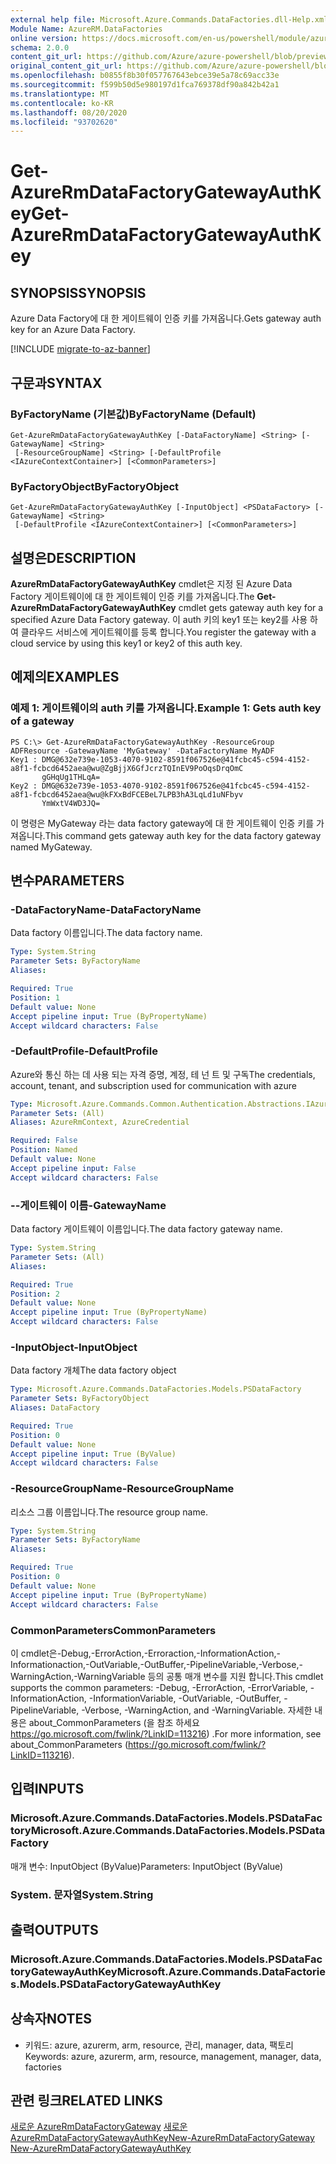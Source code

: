 ```yaml
---
external help file: Microsoft.Azure.Commands.DataFactories.dll-Help.xml
Module Name: AzureRM.DataFactories
online version: https://docs.microsoft.com/en-us/powershell/module/azurerm.datafactories/get-azurermdatafactorygatewayauthkey
schema: 2.0.0
content_git_url: https://github.com/Azure/azure-powershell/blob/preview/src/ResourceManager/DataFactories/Commands.DataFactories/help/Get-AzureRmDataFactoryGatewayAuthKey.md
original_content_git_url: https://github.com/Azure/azure-powershell/blob/preview/src/ResourceManager/DataFactories/Commands.DataFactories/help/Get-AzureRmDataFactoryGatewayAuthKey.md
ms.openlocfilehash: b0855f8b30f057767643ebce39e5a78c69acc33e
ms.sourcegitcommit: f599b50d5e980197d1fca769378df90a842b42a1
ms.translationtype: MT
ms.contentlocale: ko-KR
ms.lasthandoff: 08/20/2020
ms.locfileid: "93702620"
---
```

# <span data-ttu-id="86ec8-101">Get-AzureRmDataFactoryGatewayAuthKey</span><span class="sxs-lookup"><span data-stu-id="86ec8-101">Get-AzureRmDataFactoryGatewayAuthKey</span></span>

## <span data-ttu-id="86ec8-102">SYNOPSIS</span><span class="sxs-lookup"><span data-stu-id="86ec8-102">SYNOPSIS</span></span>
<span data-ttu-id="86ec8-103">Azure Data Factory에 대 한 게이트웨이 인증 키를 가져옵니다.</span><span class="sxs-lookup"><span data-stu-id="86ec8-103">Gets gateway auth key for an Azure Data Factory.</span></span>

[!INCLUDE [migrate-to-az-banner](../../includes/migrate-to-az-banner.md)]

## <span data-ttu-id="86ec8-104">구문과</span><span class="sxs-lookup"><span data-stu-id="86ec8-104">SYNTAX</span></span>

### <span data-ttu-id="86ec8-105">ByFactoryName (기본값)</span><span class="sxs-lookup"><span data-stu-id="86ec8-105">ByFactoryName (Default)</span></span>
```
Get-AzureRmDataFactoryGatewayAuthKey [-DataFactoryName] <String> [-GatewayName] <String>
 [-ResourceGroupName] <String> [-DefaultProfile <IAzureContextContainer>] [<CommonParameters>]
```

### <span data-ttu-id="86ec8-106">ByFactoryObject</span><span class="sxs-lookup"><span data-stu-id="86ec8-106">ByFactoryObject</span></span>
```
Get-AzureRmDataFactoryGatewayAuthKey [-InputObject] <PSDataFactory> [-GatewayName] <String>
 [-DefaultProfile <IAzureContextContainer>] [<CommonParameters>]
```

## <span data-ttu-id="86ec8-107">설명은</span><span class="sxs-lookup"><span data-stu-id="86ec8-107">DESCRIPTION</span></span>
<span data-ttu-id="86ec8-108">**AzureRmDataFactoryGatewayAuthKey** cmdlet은 지정 된 Azure Data Factory 게이트웨이에 대 한 게이트웨이 인증 키를 가져옵니다.</span><span class="sxs-lookup"><span data-stu-id="86ec8-108">The **Get-AzureRmDataFactoryGatewayAuthKey** cmdlet gets gateway auth key for a specified Azure Data Factory gateway.</span></span>
<span data-ttu-id="86ec8-109">이 auth 키의 key1 또는 key2를 사용 하 여 클라우드 서비스에 게이트웨이를 등록 합니다.</span><span class="sxs-lookup"><span data-stu-id="86ec8-109">You register the gateway with a cloud service by using this key1 or key2 of this auth key.</span></span>

## <span data-ttu-id="86ec8-110">예제의</span><span class="sxs-lookup"><span data-stu-id="86ec8-110">EXAMPLES</span></span>

### <span data-ttu-id="86ec8-111">예제 1: 게이트웨이의 auth 키를 가져옵니다.</span><span class="sxs-lookup"><span data-stu-id="86ec8-111">Example 1: Gets auth key of a gateway</span></span>
```
PS C:\> Get-AzureRmDataFactoryGatewayAuthKey -ResourceGroup ADFResource -GatewayName 'MyGateway' -DataFactoryName MyADF
Key1 : DMG@632e739e-1053-4070-9102-8591f067526e@41fcbc45-c594-4152-a8f1-fcbcd6452aea@wu@ZgBjjX6GfJcrzTQInEV9PoOqsDrqOmC
       gGHqUg1THLqA=
Key2 : DMG@632e739e-1053-4070-9102-8591f067526e@41fcbc45-c594-4152-a8f1-fcbcd6452aea@wu@kFXxBdFCEBeL7LPB3hA3LqLd1uNFbyv
       YmWxtV4WD3JQ=
```

<span data-ttu-id="86ec8-112">이 명령은 MyGateway 라는 data factory gateway에 대 한 게이트웨이 인증 키를 가져옵니다.</span><span class="sxs-lookup"><span data-stu-id="86ec8-112">This command gets gateway auth key for the data factory gateway named MyGateway.</span></span>

## <span data-ttu-id="86ec8-113">변수</span><span class="sxs-lookup"><span data-stu-id="86ec8-113">PARAMETERS</span></span>

### <span data-ttu-id="86ec8-114">-DataFactoryName</span><span class="sxs-lookup"><span data-stu-id="86ec8-114">-DataFactoryName</span></span>
<span data-ttu-id="86ec8-115">Data factory 이름입니다.</span><span class="sxs-lookup"><span data-stu-id="86ec8-115">The data factory name.</span></span>

```yaml
Type: System.String
Parameter Sets: ByFactoryName
Aliases:

Required: True
Position: 1
Default value: None
Accept pipeline input: True (ByPropertyName)
Accept wildcard characters: False
```

### <span data-ttu-id="86ec8-116">-DefaultProfile</span><span class="sxs-lookup"><span data-stu-id="86ec8-116">-DefaultProfile</span></span>
<span data-ttu-id="86ec8-117">Azure와 통신 하는 데 사용 되는 자격 증명, 계정, 테 넌 트 및 구독</span><span class="sxs-lookup"><span data-stu-id="86ec8-117">The credentials, account, tenant, and subscription used for communication with azure</span></span>

```yaml
Type: Microsoft.Azure.Commands.Common.Authentication.Abstractions.IAzureContextContainer
Parameter Sets: (All)
Aliases: AzureRmContext, AzureCredential

Required: False
Position: Named
Default value: None
Accept pipeline input: False
Accept wildcard characters: False
```

### <span data-ttu-id="86ec8-118">--게이트웨이 이름</span><span class="sxs-lookup"><span data-stu-id="86ec8-118">-GatewayName</span></span>
<span data-ttu-id="86ec8-119">Data factory 게이트웨이 이름입니다.</span><span class="sxs-lookup"><span data-stu-id="86ec8-119">The data factory gateway name.</span></span>

```yaml
Type: System.String
Parameter Sets: (All)
Aliases:

Required: True
Position: 2
Default value: None
Accept pipeline input: True (ByPropertyName)
Accept wildcard characters: False
```

### <span data-ttu-id="86ec8-120">-InputObject</span><span class="sxs-lookup"><span data-stu-id="86ec8-120">-InputObject</span></span>
<span data-ttu-id="86ec8-121">Data factory 개체</span><span class="sxs-lookup"><span data-stu-id="86ec8-121">The data factory object</span></span>

```yaml
Type: Microsoft.Azure.Commands.DataFactories.Models.PSDataFactory
Parameter Sets: ByFactoryObject
Aliases: DataFactory

Required: True
Position: 0
Default value: None
Accept pipeline input: True (ByValue)
Accept wildcard characters: False
```

### <span data-ttu-id="86ec8-122">-ResourceGroupName</span><span class="sxs-lookup"><span data-stu-id="86ec8-122">-ResourceGroupName</span></span>
<span data-ttu-id="86ec8-123">리소스 그룹 이름입니다.</span><span class="sxs-lookup"><span data-stu-id="86ec8-123">The resource group name.</span></span>

```yaml
Type: System.String
Parameter Sets: ByFactoryName
Aliases:

Required: True
Position: 0
Default value: None
Accept pipeline input: True (ByPropertyName)
Accept wildcard characters: False
```

### <span data-ttu-id="86ec8-124">CommonParameters</span><span class="sxs-lookup"><span data-stu-id="86ec8-124">CommonParameters</span></span>
<span data-ttu-id="86ec8-125">이 cmdlet은-Debug,-ErrorAction,-Erroraction,-InformationAction,-Informationaction,-OutVariable,-OutBuffer,-PipelineVariable,-Verbose,-WarningAction,-WarningVariable 등의 공통 매개 변수를 지원 합니다.</span><span class="sxs-lookup"><span data-stu-id="86ec8-125">This cmdlet supports the common parameters: -Debug, -ErrorAction, -ErrorVariable, -InformationAction, -InformationVariable, -OutVariable, -OutBuffer, -PipelineVariable, -Verbose, -WarningAction, and -WarningVariable.</span></span> <span data-ttu-id="86ec8-126">자세한 내용은 about_CommonParameters (을 참조 하세요 https://go.microsoft.com/fwlink/?LinkID=113216) .</span><span class="sxs-lookup"><span data-stu-id="86ec8-126">For more information, see about_CommonParameters (https://go.microsoft.com/fwlink/?LinkID=113216).</span></span>

## <span data-ttu-id="86ec8-127">입력</span><span class="sxs-lookup"><span data-stu-id="86ec8-127">INPUTS</span></span>

### <span data-ttu-id="86ec8-128">Microsoft.Azure.Commands.DataFactories.Models.PSDataFactory</span><span class="sxs-lookup"><span data-stu-id="86ec8-128">Microsoft.Azure.Commands.DataFactories.Models.PSDataFactory</span></span>
<span data-ttu-id="86ec8-129">매개 변수: InputObject (ByValue)</span><span class="sxs-lookup"><span data-stu-id="86ec8-129">Parameters: InputObject (ByValue)</span></span>

### <span data-ttu-id="86ec8-130">System. 문자열</span><span class="sxs-lookup"><span data-stu-id="86ec8-130">System.String</span></span>

## <span data-ttu-id="86ec8-131">출력</span><span class="sxs-lookup"><span data-stu-id="86ec8-131">OUTPUTS</span></span>

### <span data-ttu-id="86ec8-132">Microsoft.Azure.Commands.DataFactories.Models.PSDataFactoryGatewayAuthKey</span><span class="sxs-lookup"><span data-stu-id="86ec8-132">Microsoft.Azure.Commands.DataFactories.Models.PSDataFactoryGatewayAuthKey</span></span>

## <span data-ttu-id="86ec8-133">상속자</span><span class="sxs-lookup"><span data-stu-id="86ec8-133">NOTES</span></span>
* <span data-ttu-id="86ec8-134">키워드: azure, azurerm, arm, resource, 관리, manager, data, 팩토리</span><span class="sxs-lookup"><span data-stu-id="86ec8-134">Keywords: azure, azurerm, arm, resource, management, manager, data, factories</span></span>

## <span data-ttu-id="86ec8-135">관련 링크</span><span class="sxs-lookup"><span data-stu-id="86ec8-135">RELATED LINKS</span></span>

<span data-ttu-id="86ec8-136">[새로운 AzureRmDataFactoryGateway](./New-AzureRmDataFactoryGateway.md) 
 [새로운 AzureRmDataFactoryGatewayAuthKey](./New-AzureRmDataFactoryGatewayAuthKey.md)</span><span class="sxs-lookup"><span data-stu-id="86ec8-136">[New-AzureRmDataFactoryGateway](./New-AzureRmDataFactoryGateway.md)
[New-AzureRmDataFactoryGatewayAuthKey](./New-AzureRmDataFactoryGatewayAuthKey.md)</span></span>

